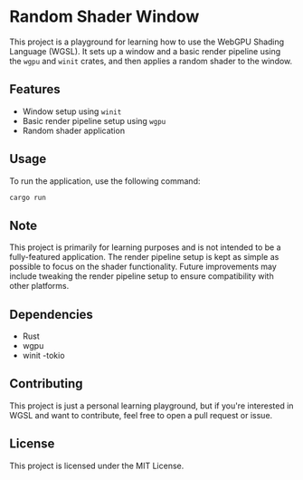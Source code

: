 # Random Shader Window

This project is a playground for learning how to use the WebGPU Shading Language (WGSL). It sets up a window and a basic render pipeline using the `wgpu` and `winit` crates, and then applies a random shader to the window.

## Features

- Window setup using `winit`
- Basic render pipeline setup using `wgpu`
- Random shader application

## Usage

To run the application, use the following command:

```bash
cargo run
```

## Note
This project is primarily for learning purposes and is not intended to be a fully-featured application. The render pipeline setup is kept as simple as possible to focus on the shader functionality. Future improvements may include tweaking the render pipeline setup to ensure compatibility with other platforms.

## Dependencies
- Rust
- wgpu
- winit
 -tokio

## Contributing
This project is just a personal learning playground, but if you're interested in WGSL and want to contribute, feel free to open a pull request or issue.

## License
This project is licensed under the MIT License.